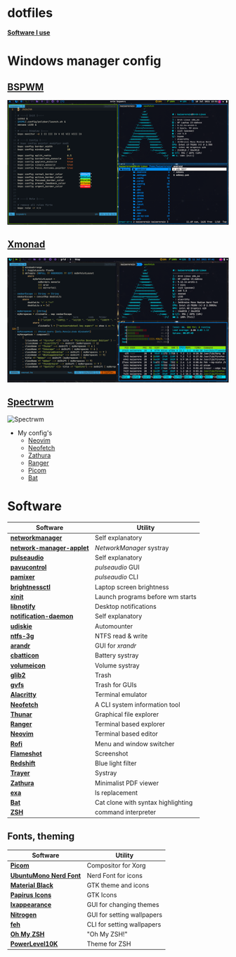# dotfiles

**[Software I use](#software)**

# Windows manager config

## [BSPWM](https://github.com/kasisererwin/dotfiles/tree/main/.config/bspwm)

![BSPWM](./screenshots/BSPWM.png)

## [Xmonad](https://github.com/kasisererwin/dotfiles/tree/main/.xmonad)

![Xmonad](./.screenshots/xmonad.png)

## [Spectrwm](https://github.com/kasisererwin/dotfiles/tree/main/.config/spectrwn)

![Spectrwm](./.screenshots/spectrwm.png)

-   My config's
    -   [Neovim](https://github.com/KaiserErwin/dotfiles/tree/main/.config/nvim)
    -   [Neofetch](https://github.com/kasisererwin/dotfiles/tree/main/.config/neofetch)
    -   [Zathura](https://github.com/kasisererwin/dotfiles/tree/main/.config/zathura)
    -   [Ranger](https://github.com/kasisererwin/dotfiles/tree/main/.config/ranger)
    -   [Picom](https://github.com/kasisererwin/dotfiles/tree/main/.config/picom)
    -   [Bat](https://github.com/kasisererwin/dotfiles/tree/main/.config/bat)

# Software

| Software                                                                                            | Utility                            |
| --------------------------------------------------------------------------------------------------- | ---------------------------------- |
| **[networkmanager](https://wiki.archlinux.org/index.php/NetworkManager)**                           | Self explanatory                   |
| **[network-manager-applet](https://wiki.archlinux.org/index.php/NetworkManager#nm-applet)**         | _NetworkManager_ systray           |
| **[pulseaudio](https://wiki.archlinux.org/index.php/PulseAudio)**                                   | Self explanatory                   |
| **[pavucontrol](https://www.archlinux.org/packages/extra/x86_64/pavucontrol/)**                     | _pulseaudio_ GUI                   |
| **[pamixer](https://www.archlinux.org/packages/community/x86_64/pamixer/)**                         | _pulseaudio_ CLI                   |
| **[brightnessctl](https://www.archlinux.org/packages/community/x86_64/brightnessctl/)**             | Laptop screen brightness           |
| **[xinit](https://wiki.archlinux.org/index.php/Xinit)**                                             | Launch programs before wm starts   |
| **[libnotify](https://wiki.archlinux.org/index.php/Desktop_notifications)**                         | Desktop notifications              |
| **[notification-daemon](https://www.archlinux.org/packages/community/x86_64/notification-daemon/)** | Self explanatory                   |
| **[udiskie](https://www.archlinux.org/packages/community/any/udiskie/)**                            | Automounter                        |
| **[ntfs-3g](https://wiki.archlinux.org/index.php/NTFS-3G)**                                         | NTFS read & write                  |
| **[arandr](https://www.archlinux.org/packages/community/any/arandr/)**                              | GUI for _xrandr_                   |
| **[cbatticon](https://www.archlinux.org/packages/community/x86_64/cbatticon/)**                     | Battery systray                    |
| **[volumeicon](https://www.archlinux.org/packages/community/x86_64/volumeicon/)**                   | Volume systray                     |
| **[glib2](https://www.archlinux.org/packages/core/x86_64/glib2/)**                                  | Trash                              |
| **[gvfs](https://www.archlinux.org/packages/extra/x86_64/gvfs/)**                                   | Trash for GUIs                     |
| **[Alacritty](https://wiki.archlinux.org/index.php/Alacritty)**                                     | Terminal emulator                  |
| **[Neofetch](https://archlinux.org/packages/community/any/neofetch/)**                              | A CLI system information tool      |
| **[Thunar](https://wiki.archlinux.org/index.php/Thunar)**                                           | Graphical file explorer            |
| **[Ranger](https://wiki.archlinux.org/index.php/Ranger)**                                           | Terminal based explorer            |
| **[Neovim](https://wiki.archlinux.org/index.php/Neovim)**                                           | Terminal based editor              |
| **[Rofi](https://wiki.archlinux.org/index.php/Rofi)**                                               | Menu and window switcher           |
| **[Flameshot](https://wiki.archlinux.org/title/Flameshot)**                                         | Screenshot                         |
| **[Redshift](https://wiki.archlinux.org/index.php/Redshift)**                                       | Blue light filter                  |
| **[Trayer](https://www.archlinux.org/packages/extra/x86_64/trayer/)**                               | Systray                            |
| **[Zathura](https://wiki.archlinux.org/title/Zathura)**                                             | Minimalist PDF viewer              |
| **[exa](https://archlinux.org/packages/community/x86_64/exa/)**                                     | ls replacement                     |
| **[Bat](https://archlinux.org/packages/community/x86_64/bat/)**                                     | Cat clone with syntax highlighting |
| **[ZSH](https://wiki.archlinux.org/title/Zsh)**                                                     | command interpreter                |

## Fonts, theming

| Software                                                                               | Utility                    |
| -------------------------------------------------------------------------------------- | -------------------------- |
| **[Picom](https://wiki.archlinux.org/index.php/Picom)**                                | Compositor for Xorg        |
| **[UbuntuMono Nerd Font](https://aur.archlinux.org/packages/nerd-fonts-ubuntu-mono/)** | Nerd Font for icons        |
| **[Material Black](https://www.gnome-look.org/p/1316887/)**                            | GTK theme and icons        |
| **[Papirus Icons](https://archlinux.org/packages/community/any/papirus-icon-theme/)**  | GTK Icons                  |
| **[lxappearance](https://www.archlinux.org/packages/community/x86_64/lxappearance/)**  | GUI for changing themes    |
| **[Nitrogen](https://wiki.archlinux.org/index.php/Nitrogen)**                          | GUI for setting wallpapers |
| **[feh](https://wiki.archlinux.org/index.php/Feh)**                                    | CLI for setting wallpapers |
| **[Oh My ZSH](https://ohmyz.sh/)**                                                     | "Oh My ZSH!"               |
| **[PowerLevel10K](https://github.com/romkatv/powerlevel10k)**                          | Theme for ZSH              |
